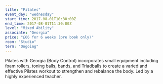 ```yaml
---
title: "Pilates"
event_day: "wednesday"
start_time: 2017-08-01T10:30:00Z
end_time: 2017-08-01T11:30:00Z
level: "Mixed Ability"
associate: "Georgia"
price: "£66 for 6 weeks (pre book only)"
room: "Studio"
term: "Ongoing"
---
```


Pilates with Georgia (Body Control) incorporates small equipment including foam rollers, toning balls, bands, and Triadballs to create a varied and effective Pilates workout to strengthen and rebalance the body. Led by a highly experienced teacher.